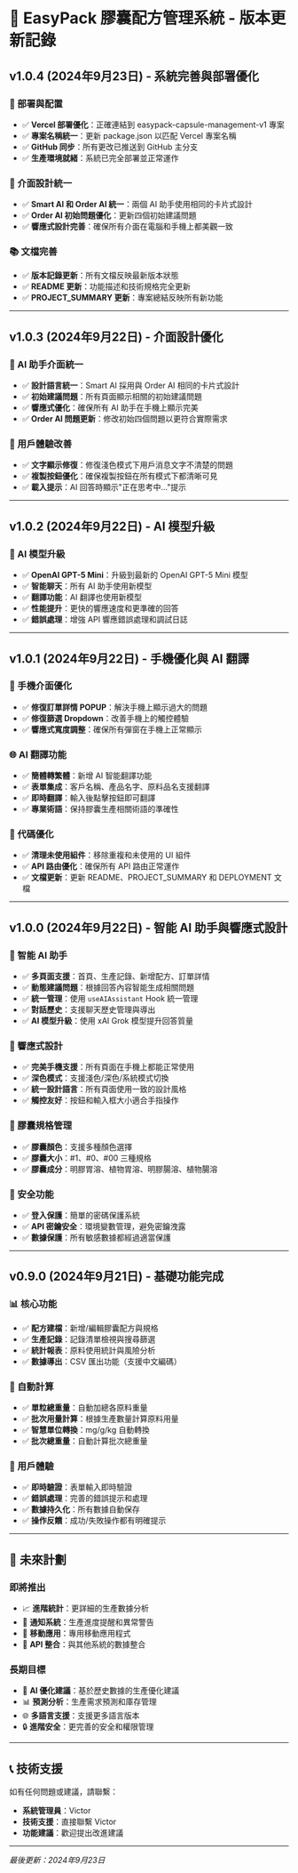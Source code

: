 # 📝 EasyPack 膠囊配方管理系統 - 版本更新記錄

## v1.0.4 (2024年9月23日) - 系統完善與部署優化

### 🚀 部署與配置
- ✅ **Vercel 部署優化**：正確連結到 easypack-capsule-management-v1 專案
- ✅ **專案名稱統一**：更新 package.json 以匹配 Vercel 專案名稱
- ✅ **GitHub 同步**：所有更改已推送到 GitHub 主分支
- ✅ **生產環境就緒**：系統已完全部署並正常運作

### 🎨 介面設計統一
- ✅ **Smart AI 和 Order AI 統一**：兩個 AI 助手使用相同的卡片式設計
- ✅ **Order AI 初始問題優化**：更新四個初始建議問題
- ✅ **響應式設計完善**：確保所有介面在電腦和手機上都美觀一致

### 📚 文檔完善
- ✅ **版本記錄更新**：所有文檔反映最新版本狀態
- ✅ **README 更新**：功能描述和技術規格完全更新
- ✅ **PROJECT_SUMMARY 更新**：專案總結反映所有新功能

---

## v1.0.3 (2024年9月22日) - 介面設計優化

### 🎨 AI 助手介面統一
- ✅ **設計語言統一**：Smart AI 採用與 Order AI 相同的卡片式設計
- ✅ **初始建議問題**：所有頁面顯示相關的初始建議問題
- ✅ **響應式優化**：確保所有 AI 助手在手機上顯示完美
- ✅ **Order AI 問題更新**：修改初始四個問題以更符合實際需求

### 🔧 用戶體驗改善
- ✅ **文字顯示修復**：修復淺色模式下用戶消息文字不清楚的問題
- ✅ **複製按鈕優化**：確保複製按鈕在所有模式下都清晰可見
- ✅ **載入提示**：AI 回答時顯示"正在思考中..."提示

---

## v1.0.2 (2024年9月22日) - AI 模型升級

### 🤖 AI 模型升級
- ✅ **OpenAI GPT-5 Mini**：升級到最新的 OpenAI GPT-5 Mini 模型
- ✅ **智能聊天**：所有 AI 助手使用新模型
- ✅ **翻譯功能**：AI 翻譯也使用新模型
- ✅ **性能提升**：更快的響應速度和更準確的回答
- ✅ **錯誤處理**：增強 API 響應錯誤處理和調試日誌

---

## v1.0.1 (2024年9月22日) - 手機優化與 AI 翻譯

### 🔧 手機介面優化
- ✅ **修復訂單詳情 POPUP**：解決手機上顯示過大的問題
- ✅ **修復篩選 Dropdown**：改善手機上的觸控體驗
- ✅ **響應式寬度調整**：確保所有彈窗在手機上正常顯示

### 🌐 AI 翻譯功能
- ✅ **簡體轉繁體**：新增 AI 智能翻譯功能
- ✅ **表單集成**：客戶名稱、產品名字、原料品名支援翻譯
- ✅ **即時翻譯**：輸入後點擊按鈕即可翻譯
- ✅ **專業術語**：保持膠囊生產相關術語的準確性

### 🧹 代碼優化
- ✅ **清理未使用組件**：移除重複和未使用的 UI 組件
- ✅ **API 路由優化**：確保所有 API 路由正常運作
- ✅ **文檔更新**：更新 README、PROJECT_SUMMARY 和 DEPLOYMENT 文檔

---

## v1.0.0 (2024年9月22日) - 智能 AI 助手與響應式設計

### 🤖 智能 AI 助手
- ✅ **多頁面支援**：首頁、生產記錄、新增配方、訂單詳情
- ✅ **動態建議問題**：根據回答內容智能生成相關問題
- ✅ **統一管理**：使用 `useAIAssistant` Hook 統一管理
- ✅ **對話歷史**：支援聊天歷史管理與導出
- ✅ **AI 模型升級**：使用 xAI Grok 模型提升回答質量

### 📱 響應式設計
- ✅ **完美手機支援**：所有頁面在手機上都能正常使用
- ✅ **深色模式**：支援淺色/深色/系統模式切換
- ✅ **統一設計語言**：所有頁面使用一致的設計風格
- ✅ **觸控友好**：按鈕和輸入框大小適合手指操作

### 🎨 膠囊規格管理
- ✅ **膠囊顏色**：支援多種顏色選擇
- ✅ **膠囊大小**：#1、#0、#00 三種規格
- ✅ **膠囊成分**：明膠胃溶、植物胃溶、明膠腸溶、植物腸溶

### 🔐 安全功能
- ✅ **登入保護**：簡單的密碼保護系統
- ✅ **API 密鑰安全**：環境變數管理，避免密鑰洩露
- ✅ **數據保護**：所有敏感數據都經過適當保護

---

## v0.9.0 (2024年9月21日) - 基礎功能完成

### 📊 核心功能
- ✅ **配方建檔**：新增/編輯膠囊配方與規格
- ✅ **生產記錄**：記錄清單檢視與搜尋篩選
- ✅ **統計報表**：原料使用統計與風險分析
- ✅ **數據導出**：CSV 匯出功能（支援中文編碼）

### 🧮 自動計算
- ✅ **單粒總重量**：自動加總各原料重量
- ✅ **批次用量計算**：根據生產數量計算原料用量
- ✅ **智慧單位轉換**：mg/g/kg 自動轉換
- ✅ **批次總重量**：自動計算批次總重量

### 🎯 用戶體驗
- ✅ **即時驗證**：表單輸入即時驗證
- ✅ **錯誤處理**：完善的錯誤提示和處理
- ✅ **數據持久化**：所有數據自動保存
- ✅ **操作反饋**：成功/失敗操作都有明確提示

---

## 🚀 未來計劃

### 即將推出
- 📈 **進階統計**：更詳細的生產數據分析
- 🔔 **通知系統**：生產進度提醒和異常警告
- 📱 **移動應用**：專用移動應用程式
- 🔗 **API 整合**：與其他系統的數據整合

### 長期目標
- 🤖 **AI 優化建議**：基於歷史數據的生產優化建議
- 📊 **預測分析**：生產需求預測和庫存管理
- 🌐 **多語言支援**：支援更多語言版本
- 🔒 **進階安全**：更完善的安全和權限管理

---

## 📞 技術支援

如有任何問題或建議，請聯繫：
- **系統管理員**：Victor
- **技術支援**：直接聯繫 Victor
- **功能建議**：歡迎提出改進建議

---

*最後更新：2024年9月23日*
